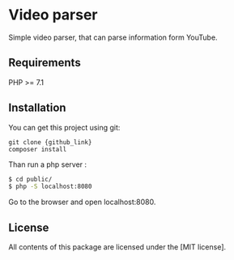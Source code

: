 # Video parser
Simple video parser, that can parse information form YouTube.

Requirements
------------

PHP >= 7.1

Installation
------------

You can get this project using git:

    git clone {github_link}
    composer install

Than run a php server :
```bash
$ cd public/
$ php -S localhost:8080
```
Go to the browser and open localhost:8080.

License
-------

All contents of this package are licensed under the [MIT license].
